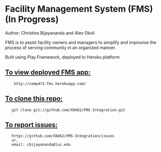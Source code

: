 Facility Management System (FMS) (In Progress)
===============================
Author: Christina Bijayananda and Alex Okoli 


FMS is to assist facility owners and managers to simplify and improvise the process of serving community in an organized manner.



Built using Play Framework, deployed to Heroku platform


[To view deployed FMS app:](http://comp473-fms.herokuapp.com/)
--------------------

        http://comp473-fms.herokuapp.com/




[To clone this repo:](https://github.com/X8462/FMS-Integration.git) 
-------------------
       git clone git://github.com/X8462/FMS-Integration.git
  
  
  
[To report issues:](https://github.com/X8462/FMS-Integration/issues)
-----------------
       https://github.com/X8462/FMS-Integration/issues
       or,
       email: cbijayananda@luc.edu


